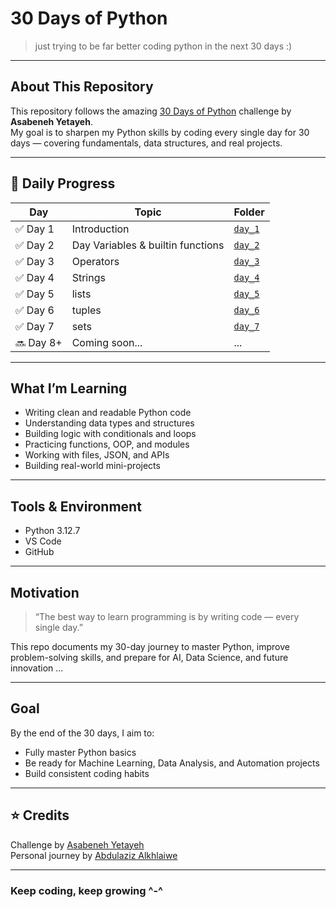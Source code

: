 # 30 Days of Python

> just trying to be far better coding python in the next 30 days :)

---

## About This Repository
This repository follows the amazing [30 Days of Python](https://github.com/Asabeneh/30-Days-Of-Python) challenge by **Asabeneh Yetayeh**.  
My goal is to sharpen my Python skills by coding every single day for 30 days — covering fundamentals, data structures, and real projects.

---

## 📅 Daily Progress

| Day | Topic | Folder |
|-----|--------|--------|
| ✅ Day 1 | Introduction | [`day_1`](./day_1) |
| ✅ Day 2 | Day Variables & builtin functions | [`day_2`](./day_2) |
| ✅ Day 3 | Operators | [`day_3`](./day_3) |
| ✅ Day 4 | Strings | [`day_4`](./day_4) |
| ✅ Day 5 | lists | [`day_5`](./day_5) |
| ✅ Day 6 | tuples | [`day_6`](./day_6) |
| ✅ Day 7 | sets | [`day_7`](./day_7) |
| 🔜 Day 8+ | Coming soon... | ... |

---

## What I’m Learning
- Writing clean and readable Python code  
- Understanding data types and structures  
- Building logic with conditionals and loops  
- Practicing functions, OOP, and modules  
- Working with files, JSON, and APIs  
- Building real-world mini-projects

---

## Tools & Environment
- Python 3.12.7
- VS Code 
- GitHub  

---

## Motivation
> “The best way to learn programming is by writing code — every single day.”

This repo documents my 30-day journey to master Python, improve problem-solving skills, and prepare for AI, Data Science, and future innovation ...

---

## Goal
By the end of the 30 days, I aim to:
- Fully master Python basics  
- Be ready for Machine Learning, Data Analysis, and Automation projects  
- Build consistent coding habits

---

## ⭐ Credits
Challenge by [Asabeneh Yetayeh](https://github.com/Asabeneh/30-Days-Of-Python)  
Personal journey by [Abdulaziz Alkhlaiwe](https://github.com/justAbdulaziz10)

---

### Keep coding, keep growing ^-^
